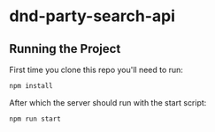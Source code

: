 # dnd-party-search-api

## Running the Project

First time you clone this repo you'll need to run:
```bash
npm install
```

After which the server should run with the start script:
```bash
npm run start
```
